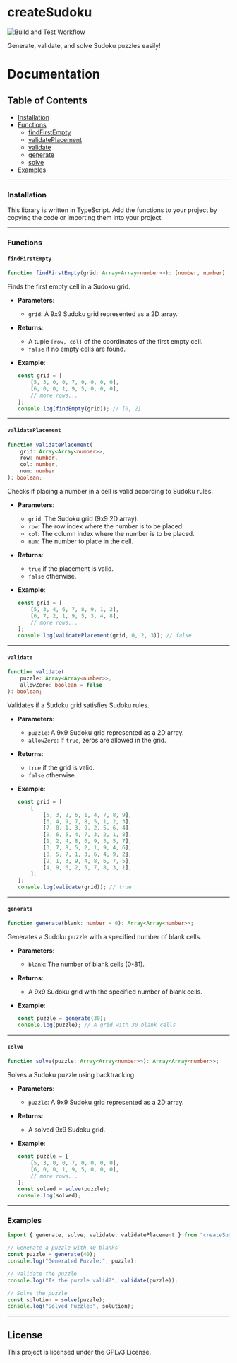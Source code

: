 # createSudoku

![Build and Test Workflow](https://github.com/dave9123/createSudoku/actions/workflows/ci.yml/badge.svg)

Generate, validate, and solve Sudoku puzzles easily!

# Documentation

## Table of Contents

-   [Installation](#installation)
-   [Functions](#functions)
    -   [findFirstEmpty](#findfirstempty)
    -   [validatePlacement](#validateplacement)
    -   [validate](#validate)
    -   [generate](#generate)
    -   [solve](#solve)
-   [Examples](#examples)

---

### Installation

This library is written in TypeScript. Add the functions to your project by copying the code or importing them into your project.

---

### Functions

#### `findFirstEmpty`

```ts
function findFirstEmpty(grid: Array<Array<number>>): [number, number] | false;
```

Finds the first empty cell in a Sudoku grid.

-   **Parameters**:

    -   `grid`: A 9x9 Sudoku grid represented as a 2D array.

-   **Returns**:

    -   A tuple `[row, col]` of the coordinates of the first empty cell.
    -   `false` if no empty cells are found.

-   **Example**:
    ```ts
    const grid = [
        [5, 3, 0, 0, 7, 0, 0, 0, 0],
        [6, 0, 0, 1, 9, 5, 0, 0, 0],
        // more rows...
    ];
    console.log(findEmpty(grid)); // [0, 2]
    ```

---

#### `validatePlacement`

```ts
function validatePlacement(
    grid: Array<Array<number>>,
    row: number,
    col: number,
    num: number
): boolean;
```

Checks if placing a number in a cell is valid according to Sudoku rules.

-   **Parameters**:

    -   `grid`: The Sudoku grid (9x9 2D array).
    -   `row`: The row index where the number is to be placed.
    -   `col`: The column index where the number is to be placed.
    -   `num`: The number to place in the cell.

-   **Returns**:

    -   `true` if the placement is valid.
    -   `false` otherwise.

-   **Example**:
    ```ts
    const grid = [
        [5, 3, 4, 6, 7, 8, 9, 1, 2],
        [6, 7, 2, 1, 9, 5, 3, 4, 8],
        // more rows...
    ];
    console.log(validatePlacement(grid, 0, 2, 3)); // false
    ```

---

#### `validate`

```ts
function validate(
    puzzle: Array<Array<number>>,
    allowZero: boolean = false
): boolean;
```

Validates if a Sudoku grid satisfies Sudoku rules.

-   **Parameters**:

    -   `puzzle`: A 9x9 Sudoku grid represented as a 2D array.
    -   `allowZero`: If `true`, zeros are allowed in the grid.

-   **Returns**:

    -   `true` if the grid is valid.
    -   `false` otherwise.

-   **Example**:
    ```ts
    const grid = [
        [
            [5, 3, 2, 6, 1, 4, 7, 8, 9],
            [6, 4, 9, 7, 8, 5, 1, 2, 3],
            [7, 8, 1, 3, 9, 2, 5, 6, 4],
            [9, 6, 5, 4, 7, 3, 2, 1, 8],
            [1, 2, 4, 8, 6, 9, 3, 5, 7],
            [3, 7, 8, 5, 2, 1, 9, 4, 6],
            [8, 5, 7, 1, 3, 6, 4, 9, 2],
            [2, 1, 3, 9, 4, 8, 6, 7, 5],
            [4, 9, 6, 2, 5, 7, 8, 3, 1],
        ],
    ];
    console.log(validate(grid)); // true
    ```

---

#### `generate`

```ts
function generate(blank: number = 0): Array<Array<number>>;
```

Generates a Sudoku puzzle with a specified number of blank cells.

-   **Parameters**:

    -   `blank`: The number of blank cells (0-81).

-   **Returns**:

    -   A 9x9 Sudoku grid with the specified number of blank cells.

-   **Example**:
    ```ts
    const puzzle = generate(30);
    console.log(puzzle); // A grid with 30 blank cells
    ```

---

#### `solve`

```ts
function solve(puzzle: Array<Array<number>>): Array<Array<number>>;
```

Solves a Sudoku puzzle using backtracking.

-   **Parameters**:

    -   `puzzle`: A 9x9 Sudoku grid represented as a 2D array.

-   **Returns**:

    -   A solved 9x9 Sudoku grid.

-   **Example**:
    ```ts
    const puzzle = [
        [5, 3, 0, 0, 7, 0, 0, 0, 0],
        [6, 0, 0, 1, 9, 5, 0, 0, 0],
        // more rows...
    ];
    const solved = solve(puzzle);
    console.log(solved);
    ```

---

### Examples

```ts
import { generate, solve, validate, validatePlacement } from "createSudoku";

// Generate a puzzle with 40 blanks
const puzzle = generate(40);
console.log("Generated Puzzle:", puzzle);

// Validate the puzzle
console.log("Is the puzzle valid?", validate(puzzle));

// Solve the puzzle
const solution = solve(puzzle);
console.log("Solved Puzzle:", solution);
```

---

## License

This project is licensed under the GPLv3 License.
